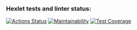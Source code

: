 ### Hexlet tests and linter status:
[![Actions Status](https://github.com/jkulds/python-project-83/actions/workflows/hexlet-check.yml/badge.svg)](https://github.com/jkulds/python-project-83/actions)
[![Maintainability](https://api.codeclimate.com/v1/badges/2495fdc5400a05220d77/maintainability)](https://codeclimate.com/github/jkulds/python-project-83/maintainability)
[![Test Coverage](https://api.codeclimate.com/v1/badges/2495fdc5400a05220d77/test_coverage)](https://codeclimate.com/github/jkulds/python-project-83/test_coverage)